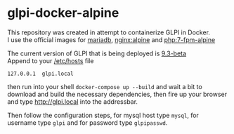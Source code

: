 # glpi-docker-alpine

This repository was created in attempt to containerize GLPI in Docker.  
I use the official images for [mariadb](https://hub.docker.com/_/mariadb/), [nginx:alpine](https://hub.docker.com/_/nginx/) and [php:7-fpm-alpine](https://hub.docker.com/_/php/)

The current version of GLPI that is being deployed is [9.3-beta](https://github.com/glpi-project/glpi/releases/download/9.3-beta/glpi-9.3-beta.tgz)  
Append to your [/etc/hosts](/etc/hosts) file  

    127.0.0.1  glpi.local  

then run into your shell `docker-compose up --build` and wait a bit to download and build the necessary dependencies, then fire up your browser and type http://glpi.local into the addressbar.

Then follow the configuration steps, for mysql host type `mysql`, for username type `glpi` and for password type `glpipasswd`.
